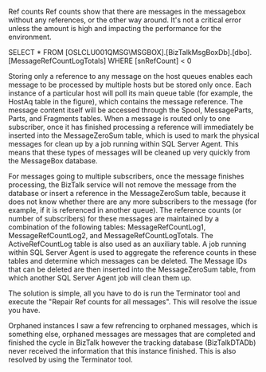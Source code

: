 Ref counts
Ref counts show that there are messages in the messagebox without any references, or the other way around. It's not a critical error unless the amount is high and impacting the performance for the environment.

SELECT * FROM [OSLCLU001QMSG\MSGBOX].[BizTalkMsgBoxDb].[dbo].[MessageRefCountLogTotals] WHERE [snRefCount] < 0






Storing only a reference to any message on the host queues enables each message to be processed by multiple hosts but be stored only once. Each instance of a particular host will poll its main queue table (for example, the HostAq table in the figure), which contains the message reference. The message content itself will be accessed through the Spool, MessageParts, Parts, and Fragments tables.
When a message is routed only to one subscriber, once it has finished processing a reference will immediately be inserted into the MessageZeroSum table, which is used to mark the physical messages for clean up by a job running within SQL Server Agent. This means that these types of messages will be cleaned up very quickly from the MessageBox database.
 
For messages going to multiple subscribers, once the message finishes processing, the BizTalk service will not remove the message from the database or insert a reference in the MessageZeroSum table, because it does not know whether there are any more subscribers to the message (for example, if it is referenced in another queue). The reference counts (or number of subscribers) for these messages are maintained by a combination of the following tables: MessageRefCountLog1, MessageRefCountLog2, and MessageRefCountLogTotals. The ActiveRefCountLog table is also used as an auxiliary table.
A job running within SQL Server Agent is used to aggregate the reference counts in these tables and determine which messages can be deleted. The Message IDs that can be deleted are then inserted into the MessageZeroSum table, from which another SQL Server Agent job will clean them up.






The solution is simple, all you have to do is run the  Terminator tool and execute the "Repair Ref counts for all messages". This will resolve the issue you have.




Orphaned instances
I saw a few refrencing to orphaned messages, which is something else, orphaned messages are messages that are completed and finished the cycle in BizTalk however the tracking database (BizTalkDTADb) never received the information that this instance finished. This is also resolved by using the  Terminator tool.



